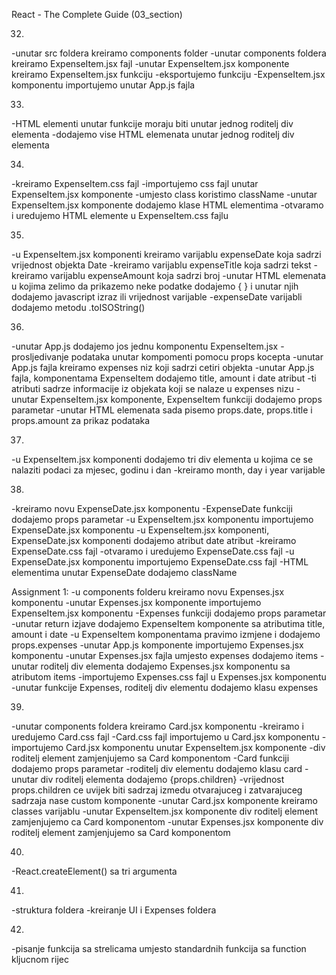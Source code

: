 React - The Complete Guide  (03_section)

32. 
-unutar src foldera kreiramo components folder
-unutar components foldera kreiramo ExpenseItem.jsx fajl
-unutar ExpenseItem.jsx komponente kreiramo ExpenseItem.jsx funkciju
-eksportujemo funkciju
-ExpenseItem.jsx komponentu importujemo unutar App.js fajla


33. 
-HTML elementi unutar funkcije moraju biti unutar jednog roditelj div elementa
-dodajemo vise HTML elemenata unutar jednog roditelj div elementa


34. 
-kreiramo ExpenseItem.css fajl
-importujemo css fajl unutar ExpenseItem.jsx komponente
-umjesto class koristimo className 
-unutar ExpenseItem.jsx komponente dodajemo klase HTML elementima
-otvaramo i uredujemo HTML elemente u ExpenseItem.css fajlu


35. 
-u ExpenseItem.jsx komponenti kreiramo varijablu expenseDate koja sadrzi vrijednost objekta Date
-kreiramo varijablu expenseTitle koja sadrzi tekst 
-kreiramo varijablu expenseAmount koja sadrzi broj
-unutar HTML elemenata u kojima zelimo da prikazemo neke podatke dodajemo { } i unutar njih dodajemo javascript izraz ili vrijednost varijable
-expenseDate varijabli dodajemo metodu .toISOString()


36. 
-unutar App.js dodajemo jos jednu komponentu ExpenseItem.jsx
-prosljedivanje podataka unutar kompomenti pomocu props kocepta
-unutar App.js fajla kreiramo expenses niz koji sadrzi cetiri objekta 
-unutar App.js fajla, komponentama ExpenseItem dodajemo title, amount i date atribut
-ti atributi sadrze informacije iz objekata koji se nalaze u expenses nizu
-unutar ExpenseItem.jsx komponente, ExpenseItem funkciji dodajemo props parametar
-unutar HTML elemenata sada pisemo props.date, props.title i props.amount za prikaz podataka


37. 
-u ExpenseItem.jsx komponenti dodajemo tri div elementa u kojima ce se nalaziti podaci za mjesec, godinu i dan
-kreiramo month, day i year varijable 


38. 
-kreiramo novu ExpenseDate.jsx komponentu
-ExpenseDate funkciji dodajemo props parametar
-u ExpenseItem.jsx komponentu importujemo ExpenseDate.jsx komponentu
-u ExpenseItem.jsx komponenti, ExpenseDate.jsx komponenti dodajemo atribut date atribut
-kreiramo ExpenseDate.css fajl
-otvaramo i uredujemo ExpenseDate.css fajl
-u ExpenseDate.jsx komponentu importujemo ExpenseDate.css fajl
-HTML elementima unutar ExpenseDate dodajemo className


Assignment 1:
-u components folderu kreiramo novu Expenses.jsx komponentu
-unutar Expenses.jsx komponente importujemo ExpenseItem.jsx komponentu
-Expenses funkciji dodajemo props parametar
-unutar return izjave dodajemo ExpenseItem komponente sa atributima title, amount i date
-u ExpenseItem komponentama pravimo izmjene i dodajemo props.expenses
-unutar App.js komponente importujemo Expenses.jsx komponentu
-unutar Expenses.jsx fajla umjesto expenses dodajemo items
-unutar roditelj div elementa dodajemo Expenses.jsx komponentu sa atributom items 
-importujemo Expenses.css fajl u Expenses.jsx komponentu
-unutar funkcije Expenses, roditelj div elementu dodajemo klasu expenses


39. 
-unutar components foldera kreiramo Card.jsx komponentu
-kreiramo i uredujemo Card.css fajl
-Card.css fajl importujemo u Card.jsx komponentu
-importujemo Card.jsx komponentu unutar ExpenseItem.jsx komponente
-div roditelj element zamjenjujemo sa Card komponentom
-Card funkciji dodajemo props parametar
-roditelj div elementu dodajemo klasu card
-unutar div roditelj elementa dodajemo {props.children}
-vrijednost props.children ce uvijek biti sadrzaj izmedu otvarajuceg i zatvarajuceg sadrzaja nase custom komponente
-unutar Card.jsx komponente kreiramo classes varijablu
-unutar ExpenseItem.jsx komponente div roditelj element zamjenjujemo ca Card komponentom
-unutar Expenses.jsx komponente div roditelj element zamjenjujemo sa Card komponentom


40. 
-React.createElement() sa tri argumenta


41. 
-struktura foldera
-kreiranje UI i Expenses foldera


42. 
-pisanje funkcija sa strelicama umjesto standardnih funkcija sa function kljucnom rijec
